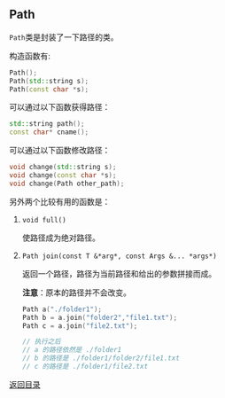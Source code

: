 ## Path

`Path`类是封装了一下路径的类。

构造函数有:

```cpp
Path();
Path(std::string s);
Path(const char *s);
```

可以通过以下函数获得路径：

```cpp
std::string path();
const char* cname();
```

可以通过以下函数修改路径：

```cpp
void change(std::string s);
void change(const char *s);
void change(Path other_path);
```

另外两个比较有用的函数是：

1. `void full()`

   使路径成为绝对路径。

2. `Path join(const T &*arg*, const Args &... *args*)`

   返回一个路径，路径为当前路径和给出的参数拼接而成。

   **注意**：原本的路径并不会改变。

   ```cpp
   Path a("./folder1");
   Path b = a.join("folder2","file1.txt");
   Path c = a.join("file2.txt");	
   
   // 执行之后
   // a 的路径依然是 ./folder1
   // b 的路径是 ./folder1/folder2/file1.txt
   // c 的路径是 ./folder1/file2.txt
   ```



[返回目录](../../home.md)
